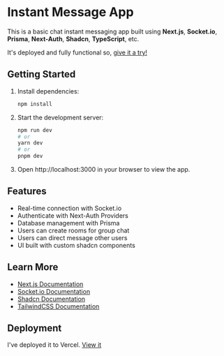 # Instant Message App

This is a basic chat instant messaging app built using **Next.js**, **Socket.io**, **Prisma**, **Next-Auth**, **Shadcn**, **TypeScript**, etc.

It's deployed and fully functional so, [give it a try!](https://realtime-chat-by-abid.vercel.app/)

## Getting Started

1. Install dependencies:

   ```bash
   npm install
   ```

2. Start the development server:

      ```bash
    npm run dev
    # or
    yarn dev
    # or
    pnpm dev
      ```

3. Open http://localhost:3000 in your browser to view the app.

## Features

* Real-time connection with Socket.io
* Authenticate with Next-Auth Providers
* Database management with Prisma
* Users can create rooms for group chat
* Users can direct message other users
* UI built with custom shadcn components

## Learn More

* [Next.js Documentation](https://nextjs.org/docs)
* [Socket.io Documentation](https://socket.io/how-to/use-with-nextjs)
* [Shadcn Documentation](https://ui.shadcn.com/docs/installation/next)
* [TailwindCSS Documentation](https://tailwindcss.com/docs/guides/nextjs)

## Deployment

I've deployed it to Vercel. [View it](https://realtime-chat-by-abid.vercel.app/)
